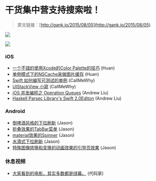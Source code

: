 # 干货集中营支持搜索啦！

> 原文链接：[http://gank.io/2015/08/05](http://gank.io/2015/08/05)

![](http://ww4.sinaimg.cn/large/7a8aed7bgw1eurhwfc5z7j20hs0qomzz.jpg)

![](http://ww3.sinaimg.cn/large/610dc034gw1eurlbfl4e8j20d707k3zf.jpg)

### iOS

* [一个不错的使用Xcode的Color Palette的技巧](http://natashatherobot.com/xcode) (Huan)
* [单例模式下的NSCache来做图片缓存](http://zhonghuan.info/2015/04/15/Swift%E5%AD%A6%E4%B9%A0%E7%AC%94%E8%AE%B0NSCache/) (Huan)
* [Swift 如何编写可测试的单例](http://christiantietze.de/posts/2015/08/simple) (CallMeWhy)
* [UIStackView 小窥](http://www.devtalking.com/articles/uistackview/) (CallMeWhy)
* [iOS 并发编程之 Operation Queues](http://blog.leichunfeng.com/blog/2015/07/29/ios) (Andrew Liu)
* [Haskell Parsec Library&#39;s Swift 2.0Editon](https://github.com/Dwarfartisan/sparsec) (Andrew Liu)

### Android

* [倒啤酒风格的下拉刷新](https://github.com/recruit) (Jason)
* [折叠效果的TabBar菜单](https://github.com/tosslife/FoldingTabBar.Android) (Jason)
* [material效果的Spinner](https://github.com/arcadefire/nice) (Jason)
* [水滴式下拉刷新](https://github.com/recruit) (Jason)
* [特殊图像转换和变换的动画效果的引导页效果](https://github.com/TakeoffAndroid/AppIntroAnimation) (Jason)

### 休息视频

* [大家看到的电影，其实多数都是绿幕。](http://video.weibo.com/show?fid=1034) (代码家)

